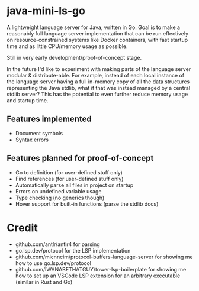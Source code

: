 # java-mini-ls-go

A lightweight language server for Java, written in Go. Goal is to make a reasonably full language server implementation that can be run effectively on resource-constrained systems like Docker containers, with fast startup time and as little CPU/memory usage as possible.

Still in very early development/proof-of-concept stage.

In the future I'd like to experiment with making parts of the language server modular & distribute-able. For example, instead of each local instance of the language server having a full in-memory copy of all the data structures representing the Java stdlib, what if that was instead managed by a central stdlib server? This has the potential to even further reduce memory usage and startup time.

## Features implemented

- Document symbols
- Syntax errors

## Features planned for proof-of-concept

- Go to definition (for user-defined stuff only)
- Find references (for user-defined stuff only)
- Automatically parse all files in project on startup
- Errors on undefined variable usage
- Type checking (no generics though)
- Hover support for built-in functions (parse the stdlib docs)

# Credit

- github.com/antlr/antlr4 for parsing
- go.lsp.dev/protocol for the LSP implementation
- github.com/micnncim/protocol-buffers-language-server for showing me how to use go.lsp.dev/protocol
- github.com/IWANABETHATGUY/tower-lsp-boilerplate for showing me how to set up an VSCode LSP extension for an arbitrary executable (similar in Rust and Go)
